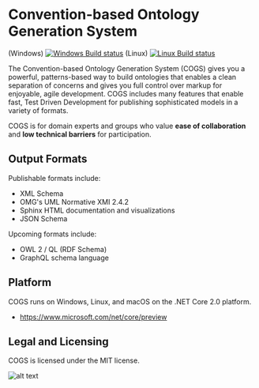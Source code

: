 Convention-based Ontology Generation System
===
(Windows) [![Windows Build status](https://ci.appveyor.com/api/projects/status/5ky4r2jd5un3a0qh/branch/master?svg=true)](https://ci.appveyor.com/project/DanSmith/cogs/branch/master) (Linux) [![Linux Build status](https://travis-ci.org/Colectica/cogs.svg?branch=master)](https://travis-ci.org/Colectica/cogs)


The Convention-based Ontology Generation System (COGS) gives you a powerful, patterns-based way to build ontologies that enables a clean separation of concerns and gives you full control over markup for enjoyable, agile development. COGS includes many features that enable fast, Test Driven Development for publishing sophisticated models in a variety of formats.

COGS is for domain experts and groups who value **ease of collaboration** and **low technical barriers** for participation.

## Output Formats
Publishable formats include:
* XML Schema
* OMG's UML Normative XMI 2.4.2
* Sphinx HTML documentation and visualizations
* JSON Schema

Upcoming formats include:
* OWL 2 / QL (RDF Schema)
* GraphQL schema language

## Platform
COGS runs on Windows, Linux, and macOS on the .NET Core 2.0 platform.
* https://www.microsoft.com/net/core/preview

## Legal and Licensing
COGS is licensed under the MIT license.



![alt text][logo]

[logo]: https://upload.wikimedia.org/wikipedia/commons/thumb/2/20/Vinci%2C_Leonardo_Da_-_Ingranaggio.jpg/538px-Vinci%2C_Leonardo_Da_-_Ingranaggio.jpg "COGS"
